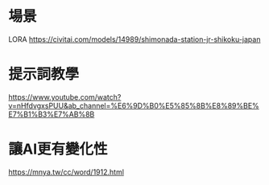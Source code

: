 
# 場景
LORA
https://civitai.com/models/14989/shimonada-station-jr-shikoku-japan

# 提示詞教學
https://www.youtube.com/watch?v=nHfdvgxsPUU&ab_channel=%E6%9D%B0%E5%85%8B%E8%89%BE%E7%B1%B3%E7%AB%8B

# 讓AI更有變化性
https://mnya.tw/cc/word/1912.html